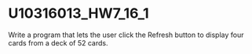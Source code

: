 # U10316013_HW7_16_1
Write a program that lets the user click the Refresh button to display four cards from a deck of 52 cards.

